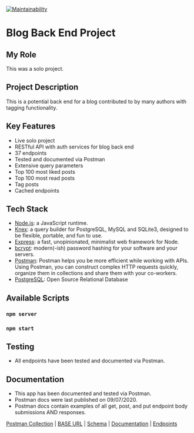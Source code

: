 [![Maintainability](https://api.codeclimate.com/v1/badges/1c7b5b2d9c8b7f4dbfa4/maintainability)](https://codeclimate.com/github/evoingram/blogbackend/maintainability)

# Blog Back End Project

## My Role

This was a solo project.

## Project Description

This is a potential back end for a blog contributed to by many authors with tagging functionality.

## Key Features

- Live solo project
- RESTful API with auth services for blog back end
- 37 endpoints
- Tested and documented via Postman
- Extensive query parameters
- Top 100 most liked posts
- Top 100 most read posts
- Tag posts
- Cached endpoints

## Tech Stack

- [Node.js](https://github.com/nodejs/node):  a JavaScript runtime.
- [Knex](https://github.com/knex/knex):  a query builder for PostgreSQL, MySQL and SQLite3, designed to be flexible, portable, and fun to use.
- [Express](https://github.com/expressjs/express):  a fast, unopinionated, minimalist web framework for Node.
- [bcrypt](https://github.com/pyca/bcrypt/):  modern(-ish) password hashing for your software and your servers.
- [Postman](https://www.postman.com/):   Postman helps you be more efficient while working with APIs.  Using Postman, you can construct complex HTTP requests quickly, organize them in collections and share them with your co-workers.
- [PostgreSQL](https://github.com/postgres/postgres):  Open Source Relational Database

## Available Scripts 

### `npm server`
### `npm start`

## Testing

- All endpoints have been tested and documented via Postman.

## Documentation

- This app has been documented and tested via Postman.
- Postman docs were last published on 09/07/2020.
- Postman docs contain examples of all get, post, and put endpoint body submissions AND responses.

[Postman Collection](https://www.getpostman.com/collections/7a82d732c439d431359c)   |   [BASE URL](https://blogbackend-eli.herokuapp.com/api)   |   [Schema](https://dbdesigner.page.link/VfzyA87X2LzAs5nA8)   |   [Documentation](https://documenter.getpostman.com/view/6401823/T1LQi78J?version=latest)   |   [Endpoints](endpoints.md)
